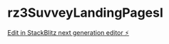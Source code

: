 # rz3SuvveyLandingPagesI

[Edit in StackBlitz next generation editor ⚡️](https://stackblitz.com/~/github.com/atkt1/rz3SuvveyLandingPagesI)